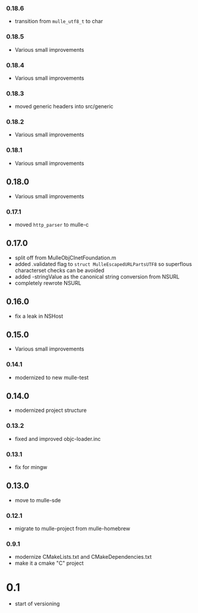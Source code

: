 ### 0.18.6

* transition from `mulle_utf8_t` to char

### 0.18.5

* Various small improvements

### 0.18.4

* Various small improvements

### 0.18.3

* moved generic headers into src/generic

### 0.18.2

* Various small improvements

### 0.18.1

* Various small improvements

## 0.18.0

* Various small improvements


### 0.17.1

* moved `http_parser` to mulle-c

## 0.17.0

* split off from MulleObjCInetFoundation.m
* added .validated flag to `struct MulleEscapedURLPartsUTF8` so superflous characterset checks can be avoided
* added -stringValue as the canonical string conversion from NSURL
* completely rewrote NSURL


## 0.16.0

* fix a leak in NSHost


## 0.15.0

* Various small improvements


### 0.14.1

* modernized to new mulle-test

## 0.14.0

* modernized project structure


### 0.13.2

* fixed and improved objc-loader.inc

### 0.13.1

* fix for mingw

## 0.13.0

* move to mulle-sde


### 0.12.1

* migrate to mulle-project from mulle-homebrew

### 0.9.1

* modernize CMakeLists.txt and CMakeDependencies.txt
* make it a cmake "C" project

# 0.1

* start of versioning
